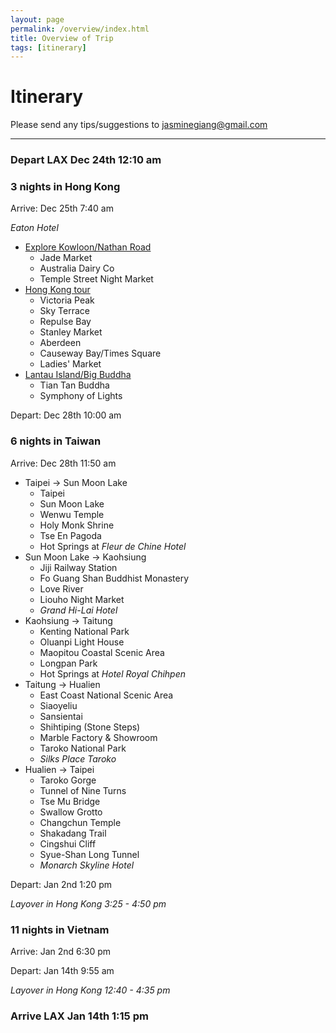 ```yaml
---
layout: page
permalink: /overview/index.html
title: Overview of Trip
tags: [itinerary]
---
```


# Itinerary

Please send any tips/suggestions to <a href="mailto:{{ site.social.email}}">jasminegiang@gmail.com</a> 

---

### Depart LAX Dec 24th 12:10 am

### **3 nights in Hong Kong**
Arrive: Dec 25th 7:40 am

*Eaton Hotel*
- [Explore Kowloon/Nathan Road](http://jmoney.rocks/asia/hong%20kong/hong-kong-1/)
    - Jade Market
    - Australia Dairy Co
    - Temple Street Night Market
- [Hong Kong tour](http://jmoney.rocks/asia/hong%20kong/hong-kong-2/)
    - Victoria Peak
    - Sky Terrace
    - Repulse Bay
    - Stanley Market
    - Aberdeen
    - Causeway Bay/Times Square
    - Ladies' Market
- [Lantau Island/Big Buddha](http://jmoney.rocks/asia/hong%20kong/hong-kong-3/)
    - Tian Tan Buddha
    - Symphony of Lights

Depart: Dec 28th 10:00 am

### **6 nights in Taiwan**
Arrive: Dec 28th 11:50 am

- Taipei -> Sun Moon Lake
    - Taipei
    - Sun Moon Lake
    - Wenwu Temple
    - Holy Monk Shrine
    - Tse En Pagoda
    - Hot Springs at *Fleur de Chine Hotel*
- Sun Moon Lake -> Kaohsiung
    - Jiji Railway Station
    - Fo Guang Shan Buddhist Monastery
    - Love River
    - Liouho Night Market
    - *Grand Hi-Lai Hotel*
- Kaohsiung -> Taitung
    - Kenting National Park
    - Oluanpi Light House
    - Maopitou Coastal Scenic Area
    - Longpan Park
    - Hot Springs at *Hotel Royal Chihpen*
- Taitung -> Hualien
    - East Coast National Scenic Area
    - Siaoyeliu
    - Sansientai
    - Shihtiping (Stone Steps)
    - Marble Factory & Showroom
    - Taroko National Park
    - *Silks Place Taroko*
- Hualien -> Taipei
    - Taroko Gorge
    - Tunnel of Nine Turns
    - Tse Mu Bridge
    - Swallow Grotto
    - Changchun Temple
    - Shakadang Trail
    - Cingshui Cliff
    - Syue-Shan Long Tunnel
    - *Monarch Skyline Hotel*

Depart: Jan 2nd 1:20 pm

*Layover in Hong Kong 3:25 - 4:50 pm*

### **11 nights in Vietnam**
Arrive: Jan 2nd 6:30 pm

Depart: Jan 14th 9:55 am

*Layover in Hong Kong 12:40 - 4:35 pm*

### Arrive LAX Jan 14th 1:15 pm

